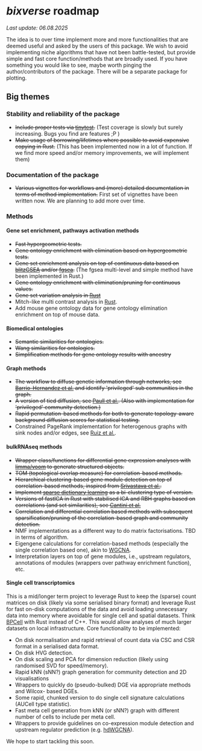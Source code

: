 # *bixverse* roadmap

*Last update: 06.08.2025* </br>

The idea is to over time implement more and more functionalities that are deemed
useful and asked by the users of this package. We wish to avoid implementing
niche algorithms that have not been battle-tested, but provide simple and fast
core function/methods that are broadly used. If you have something you would
like to see, maybe worth pinging the author/contributors of the package. There
will be a separate package for plotting.

## Big themes

### Stability and reliability of the package

- ~~Include proper tests via [tinytest](https://github.com/markvanderloo/tinytest/tree/master).~~ 
(Test coverage is slowly but surely increasing. Bugs you find are features ;P )
- ~~Make usage of borrowing/lifetimes where possible to avoid expensive 
copying in Rust.~~ (This has been implemented now in a lot of 
function. If we find more speed and/or memory improvements, we will implement 
them)

### Documentation of the package

- ~~Various vignettes for workflows and (more) detailed documentation in terms 
of method implementation.~~ First set of vignettes have been written now. We
are planning to add more over time.

### Methods

#### Gene set enrichment, pathways activation methods

- ~~Fast hypergeometric tests.~~
- ~~Gene ontology enrichment with elimination based on hypergeometric tests.~~
- ~~Gene set enrichment analysis on top of continuous data based on 
[blitzGSEA](https://academic.oup.com/bioinformatics/article/38/8/2356/6526383) 
and/or [fgsea](https://www.biorxiv.org/content/10.1101/060012v3).~~ (The fgsea
multi-level and simple method have been implemented in Rust.)
- ~~Gene ontology enrichment with elimination/pruning for continuous values.~~ 
- ~~Gene set variation analysis in [Rust](https://bmcbioinformatics.biomedcentral.com/articles/10.1186/1471-2105-14-7)~~
- Mitch-like multi contrast analysis in [Rust](https://bmcgenomics.biomedcentral.com/articles/10.1186/s12864-020-06856-9).
- Add mouse gene ontology data for gene ontology elimination enrichment on top
of mouse data.

#### Biomedical ontologies

- ~~Semantic similarities for ontologies.~~
- ~~Wang similarities for ontologies.~~
- ~~Simplification methods for gene ontology results with ancestry~~

#### Graph methods

- ~~The workflow to diffuse genetic information through networks, see 
[Barrio-Hernandez et al.](https://www.nature.com/articles/s41588-023-01327-9)
and identify 'privileged' sub communities in the graph.~~
- ~~A version of tied diffusion, see 
[Paull et al.](https://academic.oup.com/bioinformatics/article/29/21/2757/195824). 
(Also with implementation for 'privileged' community detection.)~~
- ~~Rapid permutation-based methods for both to generate topology-aware 
background diffusion scores for statistical testing.~~
- Constrained PageRank implementation for heterogenous graphs with sink nodes
and/or edges, see [Ruiz et al.](https://www.nature.com/articles/s41467-021-21770-8).

#### bulkRNAseq methods

- ~~Wrapper class/functions for differential gene expression analyses with 
[limma/voom](https://genomebiology.biomedcentral.com/articles/10.1186/gb-2014-15-2-r29)
to generate structured objects.~~
- ~~TOM (topological overlap measure) for correlation-based methods.~~
- ~~Hierarchical clustering-based gene module detection on top of correlation-based
methods, inspired from [Srivastava et al.](https://www.nature.com/articles/s41467-018-06008-4).~~
- ~~Implement [sparse dictionary learning](https://pubmed.ncbi.nlm.nih.gov/35085500/)
as a bi-clustering type of version.~~
- ~~Versions of fastICA in Rust with stabilised ICA and RBH graphs based on
correlations (and set similarities), see 
[Cantini et al.](https://academic.oup.com/bioinformatics/article/35/21/4307/5426054)~~
- ~~Correlation and differential correlation based methods with subsequent 
sparsification/pruning of the correlation-based graph and community detection.~~
- NMF implementations as a different way to do matrix factorisations. TBD in 
terms of algorithm.
- Eigengene calculations for correlation-based methods (especially the single
correlation based one), akin to [WGCNA](https://bmcbioinformatics.biomedcentral.com/articles/10.1186/1471-2105-9-559).
- Interpretation layers on top of gene modules, i.e., upstream regulators, 
annotations of modules (wrappers over pathway enrichment function), etc.

#### Single cell transcriptomics

This is a mid/longer term project to leverage Rust to keep the (sparse) count 
matrices on disk (likely via some serialised binary format) and leverage Rust 
for fast on-disk computations of the data and avoid loading unnecessary data 
into memory where avoidable for single cell and spatial datasets. Think 
[BPCell](https://bnprks.github.io/BPCells/index.html) with Rust instead of C++. 
This would allow analyses of much larger datasets on local infrastructure. Core
functionality to be implemented:

- On disk normalisation and rapid retrieval of count data via CSC and CSR format
in a serialised data format.
- On disk HVG detection.
- On disk scaling and PCA for dimension reduction (likely using randomised SVD
for speed/memory).
- Rapid kNN (sNN?) graph generation for community detection and 2D visualisations
- Wrappers to quickly do (pseudo-bulked) DGE via appropriate methods and Wilcox-
based DGEs.
- Some rapid, chunked version to do single cell signature calculations (AUCell
type statistic).
- Fast meta cell generation from kNN (or sNN?) graph with different number of
cells to include per meta cell.
- Wrappers to provide guidelines on co-expression module detection and upstream
regulator prediction (e.g. [hdWGCNA](https://smorabit.github.io/hdWGCNA)).

We hope to start tackling this soon.
